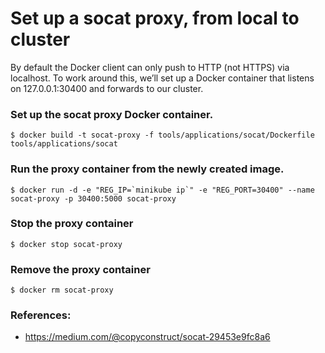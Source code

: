 # Set up a socat proxy, from local to cluster

By default the Docker client can only push to HTTP (not HTTPS) via localhost. To work around this, we’ll set up a Docker container that listens on 127.0.0.1:30400 and forwards to our cluster.

### Set up the socat proxy Docker container.
```
$ docker build -t socat-proxy -f tools/applications/socat/Dockerfile tools/applications/socat
```

### Run the proxy container from the newly created image.
```
$ docker run -d -e "REG_IP=`minikube ip`" -e "REG_PORT=30400" --name socat-proxy -p 30400:5000 socat-proxy
```

### Stop the proxy container
```
$ docker stop socat-proxy
```

### Remove the proxy container
```
$ docker rm socat-proxy
```

### References:
- https://medium.com/@copyconstruct/socat-29453e9fc8a6